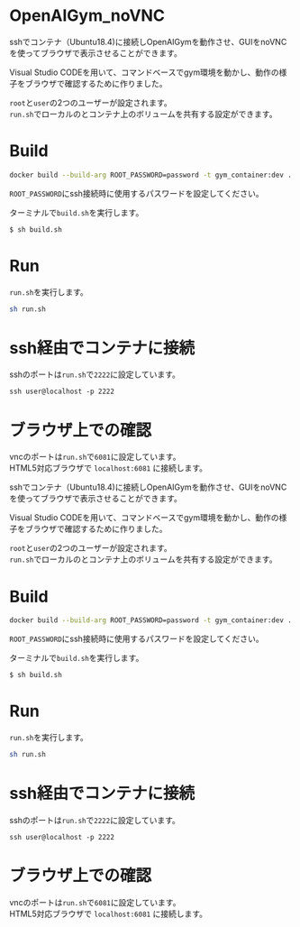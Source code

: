 # OpenAIGym_noVNC 
sshでコンテナ（Ubuntu18.4)に接続しOpenAIGymを動作させ、GUIをnoVNCを使ってブラウザで表示させることができます。  
  
Visual Studio CODEを用いて、コマンドベースでgym環境を動かし、動作の様子をブラウザで確認するために作りました。  

`root`と`user`の2つのユーザーが設定されます。  
`run.sh`でローカルのとコンテナ上のボリュームを共有する設定ができます。  

# Build
```bash:build.sh
docker build --build-arg ROOT_PASSWORD=password -t gym_container:dev .
```  

`ROOT_PASSWORD`にssh接続時に使用するパスワードを設定してください。  

ターミナルで`build.sh`を実行します。  
```bash
$ sh build.sh
```

# Run
`run.sh`を実行します。  
```bash
sh run.sh
```

# ssh経由でコンテナに接続
sshのポートは`run.sh`で`2222`に設定しています。  
```bash:sshで接続
ssh user@localhost -p 2222
```
# ブラウザ上での確認
vncのポートは`run.sh`で`6081`に設定しています。  
HTML5対応ブラウザで `localhost:6081` に接続します。  

sshでコンテナ（Ubuntu18.4)に接続しOpenAIGymを動作させ、GUIをnoVNCを使ってブラウザで表示させることができます。  
  
Visual Studio CODEを用いて、コマンドベースでgym環境を動かし、動作の様子をブラウザで確認するために作りました。  

`root`と`user`の2つのユーザーが設定されます。  
`run.sh`でローカルのとコンテナ上のボリュームを共有する設定ができます。  

# Build
```bash:build.sh
docker build --build-arg ROOT_PASSWORD=password -t gym_container:dev .
```  

`ROOT_PASSWORD`にssh接続時に使用するパスワードを設定してください。  

ターミナルで`build.sh`を実行します。  
```bash
$ sh build.sh
```

# Run
`run.sh`を実行します。  
```bash
sh run.sh
```

# ssh経由でコンテナに接続
sshのポートは`run.sh`で`2222`に設定しています。  
```bash:sshで接続
ssh user@localhost -p 2222
```
# ブラウザ上での確認
vncのポートは`run.sh`で`6081`に設定しています。  
HTML5対応ブラウザで `localhost:6081` に接続します。  
